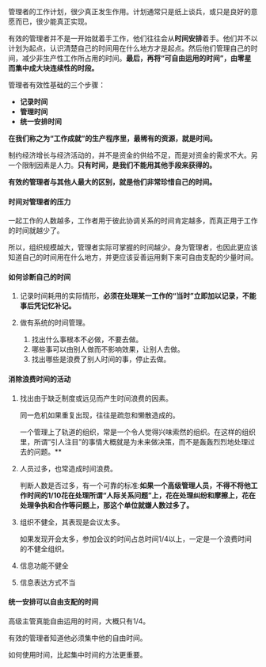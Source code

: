 管理者的工作计划，很少真正发生作用。计划通常只是纸上谈兵，或只是良好的意愿而已，很少能真正实现。

有效的管理者并不是一开始就着手工作，他们往往会从**时间安排**着手。他们并不以计划为起点，认识清楚自己的时间用在什么地方才是起点。然后他们管理自己的时间，减少非生产性工作所占用的时间。**最后，再将“可自由运用的时间”，由零星而集中成大块连续性的时段。**

管理者有效性基础的三个步骤：

- **记录时间**
- **管理时间**
- **统一安排时间**

**在我们称之为“工作成就”的生产程序里，最稀有的资源，就是时间。**

制约经济增长与经济活动的，并不是资金的供给不足，而是对资金的需求不大。另一个限制因素是人力。**只有时间，是我们不能用其他手段来获得的。**

**有效的管理者与其他人最大的区别，就是他们非常珍惜自己的时间。**

#### 时间对管理者的压力

一起工作的人数越多，工作者用于彼此协调关系的时间肯定越多，而真正用于工作的时间就越少了。

所以，组织规模越大，管理者实际可掌握的时间越少。身为管理者，也因此更应该知道自己的时间用在什么地方，并更应该妥善运用剩下来可自由支配的少量时间。

#### 如何诊断自己的时间

1. 记录时间耗用的实际情形，**必须在处理某一工作的“当时”立即加以记录，不能事后凭记忆补记。**

2. 做有系统的时间管理。

    1. 找出什么事根本不必做，不要去做。
    2. 哪些事可以由别人做而不影响效果，让别人去做。
    3. 找出哪些是浪费了别人时间的事，停止去做。
    
#### 消除浪费时间的活动

1. 找出由于缺乏制度或远见而产生时间浪费的因素。

    同一危机如果重复出现，往往是疏忽和懒散造成的。
    
    一个管理上了轨道的组织，常是一个令人觉得兴味索然的组织。在这样的组织里，所谓“引人注目”的事情大概就是为未来做决策，而不是轰轰烈烈地处理过去的问题。**
    
2. 人员过多，也常造成时间浪费。

    判断人数是否过多，有一个可靠的标准:**如果一个高级管理人员，不得不将他工作时间的1/10花在处理所谓“人际关系问题”上，花在处理纠纷和摩擦上，花在处理争执和合作等问题上，那这个单位就嫌人数过多了。**
    
3. 组织不健全，其表现是会议太多。

    如果发现开会太多，参加会议的时间占总时间1/4以上，一定是一个浪费时间的不健全组织。
    
4. 信息功能不健全

5. 信息表达方式不当

#### 统一安排可以自由支配的时间

高级主管真能自由运用的时间，大概只有1/4。

有效的管理者知道他必须集中他的自由时间。

如何使用时间，比起集中时间的方法更重要。


